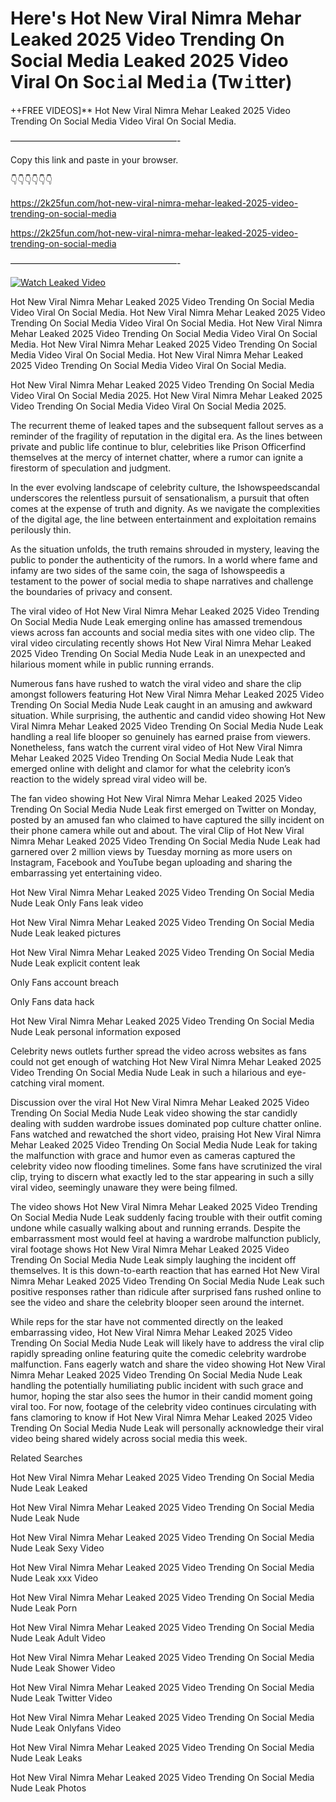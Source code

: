 # Here's Hot New Viral Nimra Mehar Leaked 2025 Video Trending On Social Media Leaked 2025 Video Viral On Soc𝚒al Med𝚒a (Tw𝚒tter)

++FREE VIDEOS]** Hot New Viral Nimra Mehar Leaked 2025 Video Trending On Social Media Video Viral On Social Media.

———————————————————-

Copy this link and paste in your browser.

👇👇👇👇👇👇

https://2k25fun.com/hot-new-viral-nimra-mehar-leaked-2025-video-trending-on-social-media

https://2k25fun.com/hot-new-viral-nimra-mehar-leaked-2025-video-trending-on-social-media

———————————————————-

[![Watch Leaked Video](https://miro.medium.com/v2/resize:fit:828/format:webp/1*cilzJN44JGOrTw9NJCrNHA.gif "Watch Leaked Video")](https://2k25fun.com/hot-new-viral-nimra-mehar-leaked-2025-video-trending-on-social-media)

Hot New Viral Nimra Mehar Leaked 2025 Video Trending On Social Media Video Viral On Social Media. Hot New Viral Nimra Mehar Leaked 2025 Video Trending On Social Media Video Viral On Social Media. Hot New Viral Nimra Mehar Leaked 2025 Video Trending On Social Media Video Viral On Social Media. Hot New Viral Nimra Mehar Leaked 2025 Video Trending On Social Media Video Viral On Social Media. Hot New Viral Nimra Mehar Leaked 2025 Video Trending On Social Media Video Viral On Social Media.

Hot New Viral Nimra Mehar Leaked 2025 Video Trending On Social Media Video Viral On Social Media 2025. Hot New Viral Nimra Mehar Leaked 2025 Video Trending On Social Media Video Viral On Social Media 2025.

The recurrent theme of leaked tapes and the subsequent fallout serves as a reminder of the fragility of reputation in the digital era. As the lines between private and public life continue to blur, celebrities like Prison Officerfind themselves at the mercy of internet chatter, where a rumor can ignite a firestorm of speculation and judgment.

In the ever evolving landscape of celebrity culture, the Ishowspeedscandal underscores the relentless pursuit of sensationalism, a pursuit that often comes at the expense of truth and dignity. As we navigate the complexities of the digital age, the line between entertainment and exploitation remains perilously thin.

As the situation unfolds, the truth remains shrouded in mystery, leaving the public to ponder the authenticity of the rumors. In a world where fame and infamy are two sides of the same coin, the saga of Ishowspeedis a testament to the power of social media to shape narratives and challenge the boundaries of privacy and consent.

The viral video of Hot New Viral Nimra Mehar Leaked 2025 Video Trending On Social Media Nude Leak emerging online has amassed tremendous views across fan accounts and social media sites with one video clip. The viral video circulating recently shows Hot New Viral Nimra Mehar Leaked 2025 Video Trending On Social Media Nude Leak in an unexpected and hilarious moment while in public running errands.

Numerous fans have rushed to watch the viral video and share the clip amongst followers featuring Hot New Viral Nimra Mehar Leaked 2025 Video Trending On Social Media Nude Leak caught in an amusing and awkward situation. While surprising, the authentic and candid video showing Hot New Viral Nimra Mehar Leaked 2025 Video Trending On Social Media Nude Leak handling a real life blooper so genuinely has earned praise from viewers. Nonetheless, fans watch the current viral video of Hot New Viral Nimra Mehar Leaked 2025 Video Trending On Social Media Nude Leak that emerged online with delight and clamor for what the celebrity icon’s reaction to the widely spread viral video will be.

The fan video showing Hot New Viral Nimra Mehar Leaked 2025 Video Trending On Social Media Nude Leak first emerged on Twitter on Monday, posted by an amused fan who claimed to have captured the silly incident on their phone camera while out and about. The viral Clip of Hot New Viral Nimra Mehar Leaked 2025 Video Trending On Social Media Nude Leak had garnered over 2 million views by Tuesday morning as more users on Instagram, Facebook and YouTube began uploading and sharing the embarrassing yet entertaining video.

Hot New Viral Nimra Mehar Leaked 2025 Video Trending On Social Media Nude Leak Only Fans leak video

Hot New Viral Nimra Mehar Leaked 2025 Video Trending On Social Media Nude Leak leaked pictures

Hot New Viral Nimra Mehar Leaked 2025 Video Trending On Social Media Nude Leak explicit content leak

Only Fans account breach

Only Fans data hack

Hot New Viral Nimra Mehar Leaked 2025 Video Trending On Social Media Nude Leak personal information exposed

Celebrity news outlets further spread the video across websites as fans could not get enough of watching Hot New Viral Nimra Mehar Leaked 2025 Video Trending On Social Media Nude Leak in such a hilarious and eye-catching viral moment.

Discussion over the viral Hot New Viral Nimra Mehar Leaked 2025 Video Trending On Social Media Nude Leak video showing the star candidly dealing with sudden wardrobe issues dominated pop culture chatter online. Fans watched and rewatched the short video, praising Hot New Viral Nimra Mehar Leaked 2025 Video Trending On Social Media Nude Leak for taking the malfunction with grace and humor even as cameras captured the celebrity video now flooding timelines. Some fans have scrutinized the viral clip, trying to discern what exactly led to the star appearing in such a silly viral video, seemingly unaware they were being filmed.

The video shows Hot New Viral Nimra Mehar Leaked 2025 Video Trending On Social Media Nude Leak suddenly facing trouble with their outfit coming undone while casually walking about and running errands. Despite the embarrassment most would feel at having a wardrobe malfunction publicly, viral footage shows Hot New Viral Nimra Mehar Leaked 2025 Video Trending On Social Media Nude Leak simply laughing the incident off themselves. It is this down-to-earth reaction that has earned Hot New Viral Nimra Mehar Leaked 2025 Video Trending On Social Media Nude Leak such positive responses rather than ridicule after surprised fans rushed online to see the video and share the celebrity blooper seen around the internet.

While reps for the star have not commented directly on the leaked embarrassing video, Hot New Viral Nimra Mehar Leaked 2025 Video Trending On Social Media Nude Leak will likely have to address the viral clip rapidly spreading online featuring quite the comedic celebrity wardrobe malfunction. Fans eagerly watch and share the video showing Hot New Viral Nimra Mehar Leaked 2025 Video Trending On Social Media Nude Leak handling the potentially humiliating public incident with such grace and humor, hoping the star also sees the humor in their candid moment going viral too. For now, footage of the celebrity video continues circulating with fans clamoring to know if Hot New Viral Nimra Mehar Leaked 2025 Video Trending On Social Media Nude Leak will personally acknowledge their viral video being shared widely across social media this week.

Related Searches

Hot New Viral Nimra Mehar Leaked 2025 Video Trending On Social Media Nude Leak Leaked

Hot New Viral Nimra Mehar Leaked 2025 Video Trending On Social Media Nude Leak Nude

Hot New Viral Nimra Mehar Leaked 2025 Video Trending On Social Media Nude Leak Sexy Video

Hot New Viral Nimra Mehar Leaked 2025 Video Trending On Social Media Nude Leak xxx Video

Hot New Viral Nimra Mehar Leaked 2025 Video Trending On Social Media Nude Leak Porn

Hot New Viral Nimra Mehar Leaked 2025 Video Trending On Social Media Nude Leak Adult Video

Hot New Viral Nimra Mehar Leaked 2025 Video Trending On Social Media Nude Leak Shower Video

Hot New Viral Nimra Mehar Leaked 2025 Video Trending On Social Media Nude Leak Twitter Video

Hot New Viral Nimra Mehar Leaked 2025 Video Trending On Social Media Nude Leak Onlyfans Video

Hot New Viral Nimra Mehar Leaked 2025 Video Trending On Social Media Nude Leak Leaks

Hot New Viral Nimra Mehar Leaked 2025 Video Trending On Social Media Nude Leak Photos
